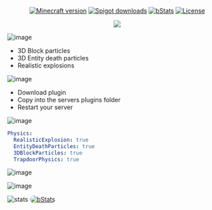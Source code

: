 <p align="center">
<a href="https://www.spigotmc.org/resources/110500/"><img src="https://img.shields.io/badge/Minecraft%20version-1.20_--_1.20.1-brightgreen.svg" alt="Minecraft version"></a>
<a href="https://www.spigotmc.org/resources/110500/"><img src="https://img.shields.io/spiget/downloads/110500?label=Spigot%20downloads" alt="Spigot downloads"></a>
<a href="https://bstats.org/plugin/bukkit/Fancy%20Physics/18833"><img src="https://img.shields.io/bstats/players/18833" alt="bStats"></a>
<a href="https://github.com/MaximFiedler/FancyPhysics/blob/master/LICENSE"><img src="https://img.shields.io/github/license/MaximFiedler/FancyPhysics.svg" alt="License"></a>  
</p>


<p align="center">
<img src="https://media.discordapp.net/attachments/1052241511795937381/1119002915026260038/323395728d1b2021a47c225be37ec656e13b1111_1.png?width=937&height=262">
</p>

![image](https://media.discordapp.net/attachments/1052241511795937381/1119003156915945502/Neues_Projekt_-_2023-06-15T233852.757.png?width=250&height=125)
- 3D Block particles
- 3D Entity death particles
- Realistic explosions

![image](https://media.discordapp.net/attachments/1052241511795937381/1119002917005959300/Neues_Projekt_99.png?width=250&height=125)
- Download plugin
- Copy into the servers plugins folder
- Restart your server

![image](https://media.discordapp.net/attachments/1052241511795937381/1119002916662038538/Neues_Projekt_100.png?width=250&height=125)
```yml
Physics:
  RealisticExplosion: true
  EntityDeathParticles: true
  3DBlockParticles: true
  TrapdoorPhysics: true
```

![image](https://media.discordapp.net/attachments/1052241511795937381/1119002915328237599/Neues_Projekt_-_2023-06-15T233717.092.png?width=250&height=125)

![image](https://i.imgur.com/jV8fxyf.gif)

![stats](https://media.discordapp.net/attachments/1052241511795937381/1121746751855001650/Neues_Projekt_-_2023-06-15T233852.757_3.png?width=250&height=125)
<a href="https://media.discordapp.net/attachments/1052241511795937381/1121746751855001650/Neues_Projekt_-_2023-06-15T233852.757_3.png?width=250&height=125">
  <img src="https://bstats.org/signatures/bukkit/Fancy%20Physics.svg" alt="bStats" style="border-radius: 10px;">
</a>
